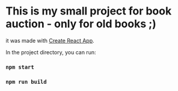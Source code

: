 # This is my small project for book auction - only for old books ;)

it was made with [Create React App](https://github.com/facebook/create-react-app).


In the project directory, you can run:

### `npm start`

### `npm run build`


